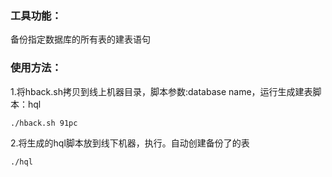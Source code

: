 ### 工具功能：
备份指定数据库的所有表的建表语句
### 使用方法：
1.将hback.sh拷贝到线上机器目录，脚本参数:database name，运行生成建表脚本：hql
```
./hback.sh 91pc
```

2.将生成的hql脚本放到线下机器，执行。自动创建备份了的表
```
./hql
```
